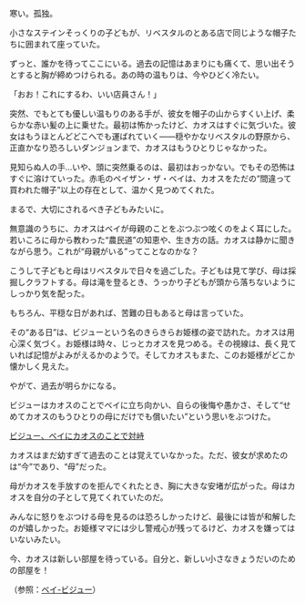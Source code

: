 <!-- title: Khaos -->
<!-- status: 親権争いの対象 -->

寒い。孤独。

小さなステインそっくりの子どもが、リベスタルのとある店で同じような帽子たちに囲まれて座っていた。

ずっと、誰かを待ってここにいる。過去の記憶はあまりにも痛くて、思い出そうとすると胸が締めつけられる。あの時の温もりは、今やひどく冷たい。

「おお！これにするわ、いい店員さん！」

突然、でもとても優しい温もりのある手が、彼女を帽子の山からすくい上げ、柔らかな赤い髪の上に乗せた。最初は怖かったけど、カオスはすぐに気づいた。彼女はもうほとんどどこへでも運ばれていく――穏やかなリベスタルの野原から、正直かなり恐ろしいダンジョンまで、カオスはもうひとりじゃなかった。

見知らぬ人の手…いや、頭に突然乗るのは、最初はおっかない。でもその恐怖はすぐに溶けていった。赤毛のペイザン・ザ・ベイは、カオスをただの“間違って買われた帽子”以上の存在として、温かく見つめてくれた。

まるで、大切にされるべき子どもみたいに。

無意識のうちに、カオスはベイが母親のことをぶつぶつ呟くのをよく耳にした。若いころに母から教わった“農民道”の知恵や、生き方の話。カオスは静かに聞きながら思う。これが“母親がいる”ってことなのかな？

こうして子どもと母はリベスタルで日々を過ごした。子どもは見て学び、母は採掘しクラフトする。母は滝を登るとき、うっかり子どもが頭から落ちないようにしっかり気を配った。

もちろん、平穏な日があれば、苦難の日もあると母は言っていた。

その“ある日”は、ビジューという名のきらきらお姫様の姿で訪れた。カオスは用心深く気づく。お姫様は時々、じっとカオスを見つめる。その視線は、長く見ていれば記憶がよみがえるかのようで。そしてカオスもまた、このお姫様がどこか懐かしく見えた。

やがて、過去が明らかになる。

ビジューはカオスのことでベイに立ち向かい、自らの後悔や愚かさ、そして“せめてカオスのもうひとりの母にだけでも償いたい”という思いをぶつけた。

[ビジュー、ベイにカオスのことで対峙](#embed:https://youtu.be/L7rBGepFrXA?t=3580)

カオスはまだ幼すぎて過去のことは覚えていなかった。ただ、彼女が求めたのは“今”であり、“母”だった。

母がカオスを手放すのを拒んでくれたとき、胸に大きな安堵が広がった。母はカオスを自分の子として見てくれていたのだ。

みんなに怒りをぶつける母を見るのは恐ろしかったけど、最後には皆が和解したのが嬉しかった。お姫様ママには少し警戒心が残ってるけど、カオスを嫌ってはいないみたい。

今、カオスは新しい部屋を待っている。自分と、新しい小さなきょうだいのための部屋を！

（参照：[ベイ-ビジュー](#edge:bae-bijou)）
